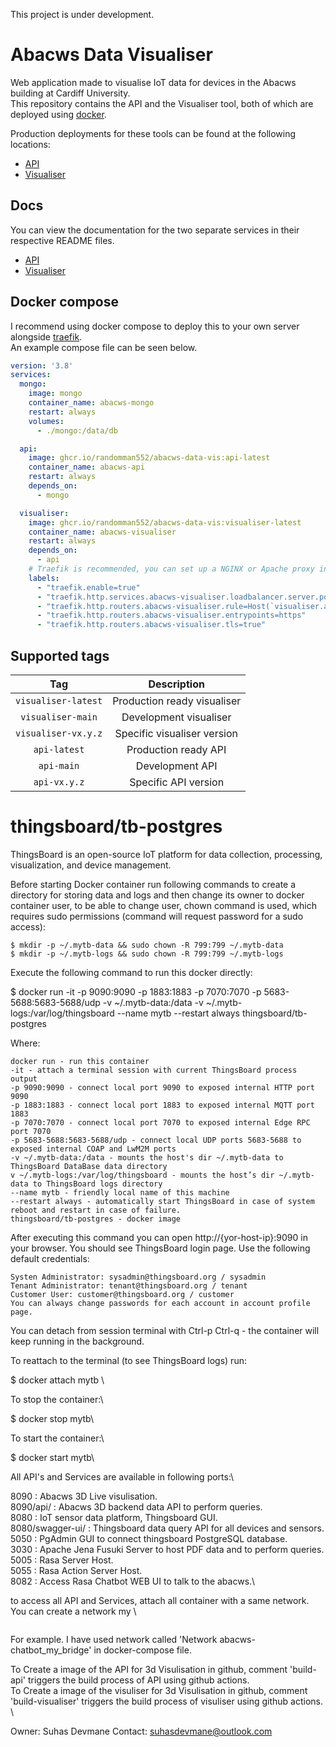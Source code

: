 This project is under development.


# Abacws Data Visualiser
Web application made to visualise IoT data for devices in the Abacws building at Cardiff University.\
This repository contains the API and the Visualiser tool, both of which are deployed using [docker](https://www.docker.com/).

Production deployments for these tools can be found at the following locations:
- [API](https://abacws.ggrainger.uk/api/)
- [Visualiser](https://abacws.ggrainger.uk/)

## Docs
You can view the documentation for the two separate services in their respective README files.
- [API](./api/README.md)
- [Visualiser](./visualiser/README.md)

## Docker compose
I recommend using docker compose to deploy this to your own server alongside [traefik](https://traefik.io/traefik/).\
An example compose file can be seen below.

```yml
version: '3.8'
services:
  mongo:
    image: mongo
    container_name: abacws-mongo
    restart: always
    volumes:
      - ./mongo:/data/db

  api:
    image: ghcr.io/randomman552/abacws-data-vis:api-latest
    container_name: abacws-api
    restart: always
    depends_on:
      - mongo

  visualiser:
    image: ghcr.io/randomman552/abacws-data-vis:visualiser-latest
    container_name: abacws-visualiser
    restart: always
    depends_on:
      - api
    # Traefik is recommended, you can set up a NGINX or Apache proxy instead, but traefik is much easier.
    labels:
      - "traefik.enable=true"
      - "traefik.http.services.abacws-visualiser.loadbalancer.server.port=80"
      - "traefik.http.routers.abacws-visualiser.rule=Host(`visualiser.abacws.example.com`)"
      - "traefik.http.routers.abacws-visualiser.entrypoints=https"
      - "traefik.http.routers.abacws-visualiser.tls=true"
```

## Supported tags
| Tag                 | Description                 |
|:-------------------:|:---------------------------:|
| `visualiser-latest` | Production ready visualiser |
| `visualiser-main`   | Development visualiser      |
| `visualiser-vx.y.z`  | Specific visualiser version |
| `api-latest`        | Production ready API        |
| `api-main`          | Development API             |
| `api-vx.y.z`         | Specific API version        |



 # thingsboard/tb-postgres
 ThingsBoard is an open-source IoT platform for data collection, processing, visualization, and device management.

Before starting Docker container run following commands to create a directory for storing data and logs and then change its owner to docker container user, to be able to change user, chown command is used, which requires sudo permissions (command will request password for a sudo access):
```
$ mkdir -p ~/.mytb-data && sudo chown -R 799:799 ~/.mytb-data
$ mkdir -p ~/.mytb-logs && sudo chown -R 799:799 ~/.mytb-logs
```
Execute the following command to run this docker directly:

$ docker run -it -p 9090:9090 -p 1883:1883 -p 7070:7070 -p 5683-5688:5683-5688/udp -v ~/.mytb-data:/data -v ~/.mytb-logs:/var/log/thingsboard --name mytb --restart always thingsboard/tb-postgres

Where:
```
docker run - run this container
-it - attach a terminal session with current ThingsBoard process output
-p 9090:9090 - connect local port 9090 to exposed internal HTTP port 9090
-p 1883:1883 - connect local port 1883 to exposed internal MQTT port 1883
-p 7070:7070 - connect local port 7070 to exposed internal Edge RPC port 7070
-p 5683-5688:5683-5688/udp - connect local UDP ports 5683-5688 to exposed internal COAP and LwM2M ports
-v ~/.mytb-data:/data - mounts the host's dir ~/.mytb-data to ThingsBoard DataBase data directory
v ~/.mytb-logs:/var/log/thingsboard - mounts the host’s dir ~/.mytb-data to ThingsBoard logs directory
--name mytb - friendly local name of this machine
--restart always - automatically start ThingsBoard in case of system reboot and restart in case of failure.
thingsboard/tb-postgres - docker image
```

After executing this command you can open http://{yor-host-ip}:9090 in your browser. You should see ThingsBoard login page. Use the following default credentials:
```
Systen Administrator: sysadmin@thingsboard.org / sysadmin
Tenant Administrator: tenant@thingsboard.org / tenant
Customer User: customer@thingsboard.org / customer
You can always change passwords for each account in account profile page.
```


You can detach from session terminal with Ctrl-p Ctrl-q - the container will keep running in the background.

To reattach to the terminal (to see ThingsBoard logs) run:

$ docker attach mytb \

To stop the container:\

$ docker stop mytb\

To start the container:\

$ docker start mytb\


All API's and Services are available in following ports:\

8090 : Abacws 3D Live visulisation.\
8090/api/ : Abacws 3D backend data API to perform queries.\
8080 : IoT sensor data platform, Thingsboard GUI.\
8080/swagger-ui/ : Thingsboard data query API for all devices and sensors.\
5050 :  PgAdmin GUI to connect thingsboard PostgreSQL database.\
3030 : Apache Jena Fusuki Server to host PDF data and to perform queries.\
5005 :  Rasa Server Host.\
5055 : Rasa Action Server Host.\
8082 : Access Rasa Chatbot WEB UI to talk to the abacws.\

to access all API and Services, attach all container with a same network. You can create a network my \
``` docker network create <network_name>
```
For example. I have used network called 'Network abacws-chatbot_my_bridge' in docker-compose file.

To Create a image of the API for 3d Visulisation in github, comment 'build-api' triggers the build process of API using github actions. \
To Create a image of the visuliser for 3d Visulisation in github, comment 'build-visualiser' triggers the build process of visuliser using github actions. \


Owner: Suhas Devmane
Contact: suhasdevmane@outlook.com
